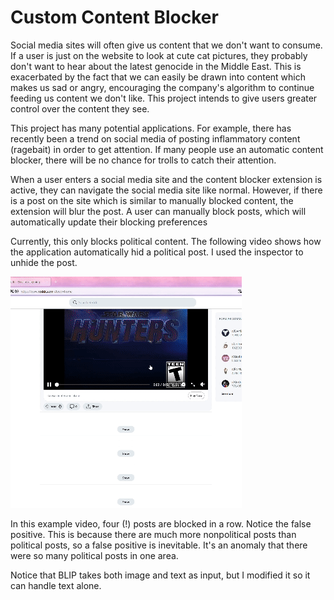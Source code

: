 # Custom Content Blocker

Social media sites will often give us content that we don't want to consume. If a user is just on the website to look at cute cat pictures, they probably don't want to hear about the latest genocide in the Middle East. This is exacerbated by the fact that we can easily be drawn into content which makes us sad or angry, encouraging the company's algorithm to continue feeding us content we don't like. This project intends to give users greater control over the content they see. 

This project has many potential applications. For example, there has recently been a trend on social media of posting inflammatory content (ragebait) in order to get attention. If many people use an automatic content blocker, there will be no chance for trolls to catch their attention.

When a user enters a social media site and the content blocker extension is active, they can navigate the social media site like normal. However, if there is a post on the site which is similar to manually blocked content, the extension will blur the post. A user can manually block posts, which will automatically update their blocking preferences

Currently, this only blocks political content. The following video shows how the application automatically hid a political post. I used the inspector to unhide the post.

![Alt Text](example.gif)

In this example video, four (!) posts are blocked in a row. Notice the false positive. This is because there are much more nonpolitical posts than political posts, so a false positive is inevitable. It's an anomaly that there were so many political posts in one area.

Notice that BLIP takes both image and text as input, but I modified it so it can handle text alone.